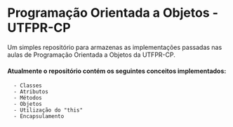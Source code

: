 # Programação Orientada a Objetos - UTFPR-CP

Um simples repositório para armazenas as implementações passadas nas aulas de Programação Orientada a Objetos da UTFPR-CP.


#### Atualmente o repositório contém os seguintes conceitos implementados:
      - Classes
      - Atributos
      - Métodos
      - Objetos
      - Utilização do "this"
      - Encapsulamento

